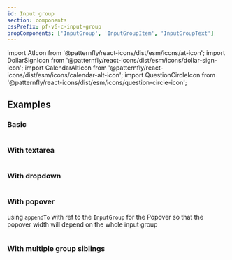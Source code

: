 ```yaml
---
id: Input group
section: components
cssPrefix: pf-v6-c-input-group
propComponents: ['InputGroup', 'InputGroupItem', 'InputGroupText']
---
```


import AtIcon from '@patternfly/react-icons/dist/esm/icons/at-icon';
import DollarSignIcon from '@patternfly/react-icons/dist/esm/icons/dollar-sign-icon';
import CalendarAltIcon from '@patternfly/react-icons/dist/esm/icons/calendar-alt-icon';
import QuestionCircleIcon from '@patternfly/react-icons/dist/esm/icons/question-circle-icon';

## Examples

### Basic

```ts file='./InputGroupBasic.tsx'

```

### With textarea

```ts file='./InputGroupWithTextarea.tsx'

```

### With dropdown

```ts file='./InputGroupWithDropdown.tsx'

```

### With popover

using `appendTo` with ref to the `InputGroup` for the Popover so that the popover width will depend on the whole input group
```ts file ='./InputGroupWithPopover.tsx'

```

### With multiple group siblings

```ts file='./InputGroupWithSiblings.tsx'

```
